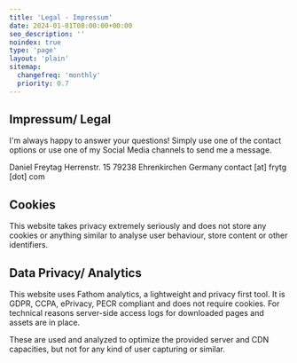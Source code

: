 ```yaml
---
title: 'Legal - Impressum'
date: 2024-01-01T08:00:00+00:00
seo_description: ''
noindex: true
type: 'page'
layout: 'plain'
sitemap:
  changefreq: 'monthly'
  priority: 0.7
---
```


## Impressum/ Legal

I'm always happy to answer your questions! Simply use one of the contact options or use one of my Social Media channels to send me a message.

Daniel Freytag
Herrenstr. 15
79238 Ehrenkirchen
Germany
contact [at] frytg [dot] com

## Cookies

This website takes privacy extremely seriously and does not store any cookies or anything similar to analyse user behaviour, store content or other identifiers.

## Data Privacy/ Analytics

This website uses Fathom analytics, a lightweight and privacy first tool. It is GDPR, CCPA, ePrivacy, PECR compliant and does not require cookies. For technical reasons server-side access logs for downloaded pages and assets are in place.

These are used and analyzed to optimize the provided server and CDN capacities, but not for any kind of user capturing or similar.
